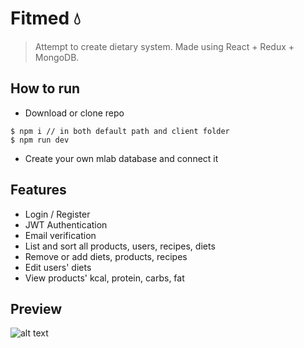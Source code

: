 # Fitmed 💧
 >Attempt to create dietary system. Made using React + Redux + MongoDB.
## How to run
 - Download or clone repo
```
$ npm i // in both default path and client folder
$ npm run dev
```
 - Create your own mlab database and connect it 
## Features
 - Login / Register
 - JWT Authentication
 - Email verification
 - List and sort all products, users, recipes, diets
 - Remove or add diets, products, recipes
 - Edit users' diets 
 - View products' kcal, protein, carbs, fat
## Preview
![alt text](https://raw.githubusercontent.com/Tomasz-Zielinski/Fitmed/master/client/src/img/preview.png)
